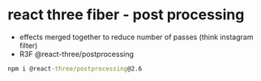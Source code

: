 # react three fiber - post processing
- effects merged together to reduce number of passes (think instagram filter)
- R3F @react-three/postprocessing

```cmd
npm i @react-three/postprocessing@2.6
```
